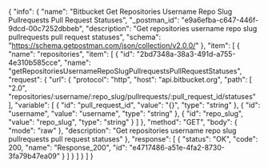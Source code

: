 {
  "info": {
    "name": "Bitbucket Get Repositories Username Repo Slug Pullrequests Pull Request  Statuses",
    "_postman_id": "e9a6efba-c647-446f-9dcd-00c7252dbbeb",
    "description": "Get repositories username repo slug pullrequests pull request  statuses",
    "schema": "https://schema.getpostman.com/json/collection/v2.0.0/"
  },
  "item": [
    {
      "name": "repositories",
      "item": [
        {
          "id": "2bd7348a-38a3-491d-a755-4e310b585cce",
          "name": "getRepositoriesUsernameRepoSlugPullrequestsPullRequestStatuses",
          "request": {
            "url": {
              "protocol": "http",
              "host": "api.bitbucket.org",
              "path": [
                "2.0",
                "repositories/:username/:repo_slug/pullrequests/:pull_request_id/statuses"
              ],
              "variable": [
                {
                  "id": "pull_request_id",
                  "value": "{}",
                  "type": "string"
                },
                {
                  "id": "username",
                  "value": "username",
                  "type": "string"
                },
                {
                  "id": "repo_slug",
                  "value": "repo_slug",
                  "type": "string"
                }
              ]
            },
            "method": "GET",
            "body": {
              "mode": "raw"
            },
            "description": "Get repositories username repo slug pullrequests pull request  statuses"
          },
          "response": [
            {
              "status": "OK",
              "code": 200,
              "name": "Response_200",
              "id": "e4717486-a51e-4fa2-8730-3fa79b47ea09"
            }
          ]
        }
      ]
    }
  ]
}